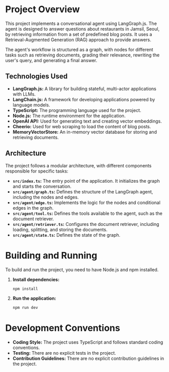 # Project Overview

This project implements a conversational agent using LangGraph.js. The agent is designed to answer questions about restaurants in Jamsil, Seoul, by retrieving information from a set of predefined blog posts. It uses a Retrieval-Augmented Generation (RAG) approach to provide answers.

The agent's workflow is structured as a graph, with nodes for different tasks such as retrieving documents, grading their relevance, rewriting the user's query, and generating a final answer.

## Technologies Used

*   **LangGraph.js:** A library for building stateful, multi-actor applications with LLMs.
*   **LangChain.js:** A framework for developing applications powered by language models.
*   **TypeScript:** The programming language used for the project.
*   **Node.js:** The runtime environment for the application.
*   **OpenAI API:** Used for generating text and creating vector embeddings.
*   **Cheerio:** Used for web scraping to load the content of blog posts.
*   **MemoryVectorStore:** An in-memory vector database for storing and retrieving documents.

## Architecture

The project follows a modular architecture, with different components responsible for specific tasks:

*   **`src/index.ts`:** The entry point of the application. It initializes the graph and starts the conversation.
*   **`src/agent/graph.ts`:** Defines the structure of the LangGraph agent, including the nodes and edges.
*   **`src/agent/edge.ts`:** Implements the logic for the nodes and conditional edges in the graph.
*   **`src/agent/tool.ts`:** Defines the tools available to the agent, such as the document retriever.
*   **`src/agent/retriever.ts`:** Configures the document retriever, including loading, splitting, and storing the documents.
*   **`src/agent/state.ts`:** Defines the state of the graph.

# Building and Running

To build and run the project, you need to have Node.js and npm installed.

1.  **Install dependencies:**

    ```bash
    npm install
    ```

2.  **Run the application:**

    ```bash
    npm run dev
    ```

# Development Conventions

*   **Coding Style:** The project uses TypeScript and follows standard coding conventions.
*   **Testing:** There are no explicit tests in the project.
*   **Contribution Guidelines:** There are no explicit contribution guidelines in the project.
